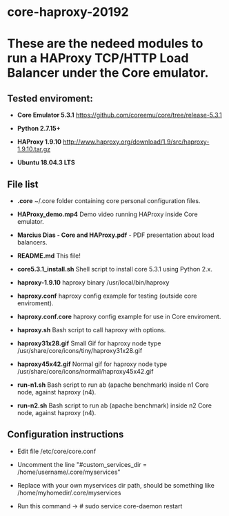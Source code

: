 # core-haproxy-20192

# These are the nedeed modules to run a HAProxy TCP/HTTP Load Balancer under the Core emulator.

## Tested enviroment:

* **Core Emulator 5.3.1** <https://github.com/coreemu/core/tree/release-5.3.1>

* **Python 2.7.15+**

* **HAProxy 1.9.10**      <http://www.haproxy.org/download/1.9/src/haproxy-1.9.10.tar.gz>

* **Ubuntu 18.04.3 LTS**

## File list

* **.core** ~/.core folder containing core personal configuration files.

* **HAProxy_demo.mp4** Demo video running HAProxy inside Core emulator.

* **Marcius Dias - Core and HAProxy.pdf** - PDF presentation about load balancers.

* **README.md** This file!

* **core5.3.1_install.sh** Shell script to install core 5.3.1 using Python 2.x.

* **haproxy-1.9.10** haproxy binary /usr/local/bin/haproxy

* **haproxy.conf** haproxy config example for testing (outside core enviroment).

* **haproxy.conf.core** haproxy config example for use in Core enviroment.

* **haproxy.sh** Bash script to call haproxy with options.

* **haproxy31x28.gif** Small Gif for haproxy node type /usr/share/core/icons/tiny/haproxy31x28.gif

* **haproxy45x42.gif** Normal gif for haproxy node type /usr/share/core/icons/normal/haproxy45x42.gif

* **run-n1.sh** Bash script to run ab (apache benchmark) inside n1 Core node, against haproxy (n4).

* **run-n2.sh** Bash script to run ab (apache benchmark) inside n2 Core node, against haproxy (n4).

## Configuration instructions

* Edit file /etc/core/core.conf

* Uncomment the line "#custom_services_dir = /home/username/.core/myservices"

* Replace with your own myservices dir path, should be something like /home/myhomedir/.core/myservices

* Run this command -> # sudo service core-daemon restart
